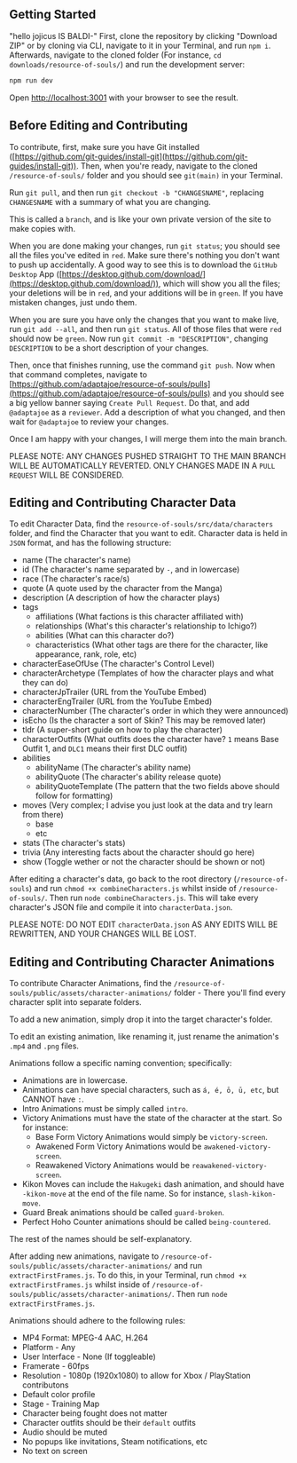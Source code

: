 ## Getting Started
"hello jojicus IS BALDI-"
First, clone the repository by clicking "Download ZIP" or by cloning via CLI, navigate to it in your Terminal, and run `npm i`. Afterwards, navigate to the cloned folder (For instance, `cd downloads/resource-of-souls/`) and run the development server:

```bash
npm run dev
```

Open [http://localhost:3001](http://localhost:3001) with your browser to see the result.

## Before Editing and Contributing

To contribute, first, make sure you have Git installed ([https://github.com/git-guides/install-git](https://github.com/git-guides/install-git)). Then, when you're ready, navigate to the cloned `/resource-of-souls/` folder and you should see `git(main)` in your Terminal.

Run `git pull`, and then run `git checkout -b "CHANGESNAME"`, replacing `CHANGESNAME` with a summary of what you are changing.

This is called a `branch`, and is like your own private version of the site to make copies with.

When you are done making your changes, run `git status`; you should see all the files you've edited in `red`. Make sure there's nothing you don't want to push up accidentally. A good way to see this is to download the `GitHub Desktop` App ([https://desktop.github.com/download/](https://desktop.github.com/download/)), which will show you all the files; your deletions will be in `red`, and your additions will be in `green`. If you have mistaken changes, just undo them.

When you are sure you have only the changes that you want to make live, run `git add --all`, and then run `git status`. All of those files that were `red` should now be `green`. Now run `git commit -m "DESCRIPTION"`, changing `DESCRIPTION` to be a short description of your changes.

Then, once that finishes running, use the command `git push`. Now when that command completes, navigate to [https://github.com/adaptajoe/resource-of-souls/pulls](https://github.com/adaptajoe/resource-of-souls/pulls) and you should see a big yellow banner saying `Create Pull Request`. Do that, and add `@adaptajoe` as a `reviewer`. Add a description of what you changed, and then wait for `@adaptajoe` to review your changes.

Once I am happy with your changes, I will merge them into the main branch.

PLEASE NOTE: ANY CHANGES PUSHED STRAIGHT TO THE MAIN BRANCH WILL BE AUTOMATICALLY REVERTED. ONLY CHANGES MADE IN A `PULL REQUEST` WILL BE CONSIDERED.

## Editing and Contributing Character Data

To edit Character Data, find the `resource-of-souls/src/data/characters` folder, and find the Character that you want to edit. Character data is held in `JSON` format, and has the following structure:

- name (The character's name)
- id (The character's name separated by `-`, and in lowercase)
- race (The character's race/s)
- quote (A quote used by the character from the Manga)
- description (A description of how the character plays)
- tags
  - affiliations (What factions is this character affiliated with)
  - relationships (What's this character's relationship to Ichigo?)
  - abilities (What can this character do?)
  - characteristics (What other tags are there for the character, like appearance, rank, role, etc)
- characterEaseOfUse (The character's Control Level)
- characterArchetype (Templates of how the character plays and what they can do)
- characterJpTrailer (URL from the YouTube Embed)
- characterEngTrailer (URL from the YouTube Embed)
- characterNumber (The character's order in which they were announced)
- isEcho (Is the character a sort of Skin? This may be removed later)
- tldr (A super-short guide on how to play the character)
- characterOutfits (What outfits does the character have? `1` means Base Outfit 1, and `DLC1` means their first DLC outfit)
- abilities
  - abilityName (The character's ability name)
  - abilityQuote (The character's ability release quote)
  - abilityQuoteTemplate (The pattern that the two fields above should follow for formatting)
- moves (Very complex; I advise you just look at the data and try learn from there)
  - base
  - etc
- stats (The character's stats)
- trivia (Any interesting facts about the character should go here)
- show (Toggle wether or not the character should be shown or not)

After editing a character's data, go back to the root directory (`/resource-of-souls`) and run `chmod +x combineCharacters.js` whilst inside of `/resource-of-souls/`. Then run `node combineCharacters.js`. This will take every character's JSON file and compile it into `characterData.json`.

PLEASE NOTE: DO NOT EDIT `characterData.json` AS ANY EDITS WILL BE REWRITTEN, AND YOUR CHANGES WILL BE LOST.

## Editing and Contributing Character Animations

To contribute Character Animations, find the `/resource-of-souls/public/assets/character-animations/` folder - There you'll find every character split into separate folders.

To add a new animation, simply drop it into the target character's folder.

To edit an existing animation, like renaming it, just rename the animation's `.mp4` and `.png` files.

Animations follow a specific naming convention; specifically:

- Animations are in lowercase.
- Animations can have special characters, such as `á, é, ō, ū, etc`, but CANNOT have `:`.
- Intro Animations must be simply called `intro`.
- Victory Animations must have the state of the character at the start. So for instance:
  - Base Form Victory Animations would simply be `victory-screen`.
  - Awakened Form Victory Animations would be `awakened-victory-screen`.
  - Reawakened Victory Animations would be `reawakened-victory-screen`.
- Kikon Moves can include the `Hakugeki` dash animation, and should have `-kikon-move` at the end of the file name. So for instance, `slash-kikon-move`.
- Guard Break animations should be called `guard-broken`.
- Perfect Hoho Counter animations should be called `being-countered`.

The rest of the names should be self-explanatory.

After adding new animations, navigate to `/resource-of-souls/public/assets/character-animations/` and run `extractFirstFrames.js`. To do this, in your Terminal, run `chmod +x extractFirstFrames.js` whilst inside of `/resource-of-souls/public/assets/character-animations/`. Then run `node extractFirstFrames.js`.

Animations should adhere to the following rules:

- MP4 Format: MPEG-4 AAC, H.264
- Platform - Any
- User Interface - None (If toggleable)
- Framerate - 60fps
- Resolution - 1080p (1920x1080) to allow for Xbox / PlayStation contributons
- Default color profile
- Stage - Training Map
- Character being fought does not matter
- Character outfits should be their `default` outfits
- Audio should be muted
- No popups like invitations, Steam notifications, etc
- No text on screen
